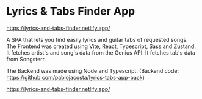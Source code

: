 # Lyrics & Tabs Finder App
https://lyrics-and-tabs-finder.netlify.app/

A SPA that lets you find easily lyrics and guitar tabs of requested songs.
The Frontend was created using Vite, React, Typescript, Sass and Zustand.
It fetches artist's and song's data from the Genius API.
It fetches tab's data from Songsterr.

The Backend was made using Node and Typescript.
(Backend code: https://github.com/pablojacosta/lyrics-tabs-app-back)

https://lyrics-and-tabs-finder.netlify.app/
